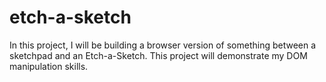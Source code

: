 # etch-a-sketch
In this project, I will be building a browser version of something between a sketchpad and an Etch-a-Sketch. This project will demonstrate my DOM manipulation skills.